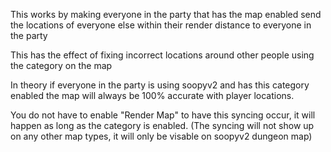 This works by making everyone in the party that has the map enabled send the locations of everyone else within their render distance to everyone in the party

This has the effect of fixing incorrect locations around other people using the category on the map

In theory if everyone in the party is using soopyv2 and has this category enabled the map will always be 100% accurate with player locations.

You do not have to enable "Render Map" to have this syncing occur, it will happen as long as the category is enabled.
(The syncing will not show up on any other map types, it will only be visable on soopyv2 dungeon map)